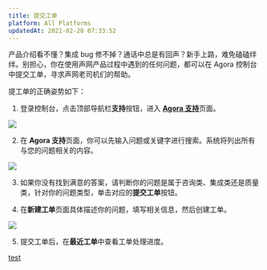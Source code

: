 ```yaml
---
title: 提交工单
platform: All Platforms
updatedAt: 2021-02-20 07:33:52
---
```


产品介绍看不懂？集成 bug 修不掉？通话中总是有回声？新手上路，难免磕磕绊绊。别担心，你在使用声网产品过程中遇到的任何问题，都可以在 Agora 控制台中提交工单，寻求声网老司机们的帮助。

提工单的正确姿势如下：

1. 登录控制台，点击顶部导航栏**支持**按钮，进入 [**Agora 支持**](https://dashboard.agora.io/support)页面。

![](https://web-cdn.agora.io/docs-files/1594689472709)

2. 在 **Agora 支持**页面，你可以先输入问题或关键字进行搜索。系统将列出所有与您的问题相关的内容。

![](https://web-cdn.agora.io/docs-files/1594956409465)

3. 如果你没有找到满意的答案，请判断你的问题是属于咨询类、集成类还是质量类，针对你的问题类型，单击对应的**提交工单**按钮。

4. 在**新建工单**页面具体描述你的问题，填写相关信息，然后创建工单。

![](https://web-cdn.agora.io/docs-files/1594689871589)

5. 提交工单后，在**最近工单**中查看工单处理进度。

[test](./API%20Reference/web/index.html)
